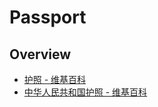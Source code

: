 # Passport

## Overview

- [护照 - 维基百科](https://zh.wikipedia.org/wiki/%E6%8A%A4%E7%85%A7)
- [中华人民共和国护照 - 维基百科](https://zh.wikipedia.org/wiki/%E4%B8%AD%E5%8D%8E%E4%BA%BA%E6%B0%91%E5%85%B1%E5%92%8C%E5%9B%BD%E6%8A%A4%E7%85%A7)
